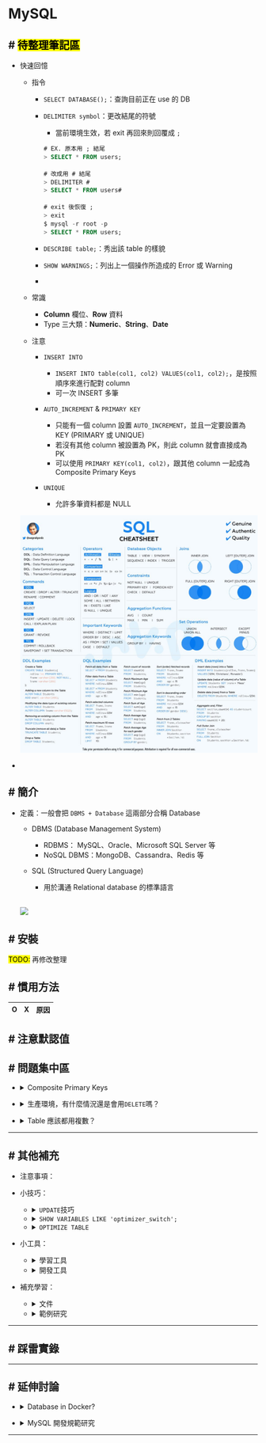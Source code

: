 ##### <!-- 收起 -->

<!----------- ref start ----------->

[Optimize Table 整理 MySQL 表空間]: https://www.796t.com/content/1545213008.html
[圖解｜索引覆蓋、索引下推以及如何避免索引失效]: https://zhuanlan.zhihu.com/p/481750465
[資料庫索引深入淺出(二)]: https://isdaniel.github.io/dbindex-2/
[MySQL 覆蓋索引詳解]: https://juejin.cn/post/6844903967365791752
[MySQL 面試：談談你對聚簇索引的理解]: https://blog.csdn.net/zhizhengguan/article/details/120834883?ops_request_misc=%257B%2522request%255Fid%2522%253A%2522168785250216800182784361%2522%252C%2522scm%2522%253A%252220140713.130102334..%2522%257D&request_id=168785250216800182784361&biz_id=0&utm_medium=distribute.pc_search_result.none-task-blog-2~all~top_click~default-2-120834883-null-null.142^v88^koosearch_v1,239^v2^insert_chatgpt&utm_term=%E8%81%9A%E7%B0%87%E7%B4%A2%E5%BC%95&spm=1018.2226.3001.4187
[詳解聚簇索引]: https://blog.csdn.net/crazzy_lp/article/details/84650621?ops_request_misc=&request_id=&biz_id=102&utm_term=%E8%81%9A%E7%B0%87%E7%B4%A2%E5%BC%95&utm_medium=distribute.pc_search_result.none-task-blog-2~all~sobaiduweb~default-1-84650621.142^v88^koosearch_v1,239^v2^insert_chatgpt&spm=1018.2226.3001.4187
[MySQL 底層為什麼要選用 B+樹作為索引的數據結構呢？]: https://blog.csdn.net/cckevincyh/article/details/119003282?spm=1001.2014.3001.5501
[平衡二叉樹、B 樹、B+樹、B*樹理解其中一種你就都明白了]: https://zhuanlan.zhihu.com/p/27700617
[資料庫層的核心 - 索引結構演化論 B+樹]: https://mark-lin.com/posts/20190911/
[聚簇索引]: https://blog.csdn.net/taoqilin/article/details/121230649?ops_request_misc=%257B%2522request%255Fid%2522%253A%2522168785250216800182784361%2522%252C%2522scm%2522%253A%252220140713.130102334..%2522%257D&request_id=168785250216800182784361&biz_id=0&utm_medium=distribute.pc_search_result.none-task-blog-2~all~top_positive~default-1-121230649-null-null.142^v88^koosearch_v1,239^v2^insert_chatgpt&utm_term=%E8%81%9A%E7%B0%87%E7%B4%A2%E5%BC%95&spm=1018.2226.3001.4187
[MySQL 開發規範參考]: https://mp.weixin.qq.com/s?__biz=MzUzNzAzMTc3MA==&mid=2247484130&idx=1&sn=4bae9fdac414a5ee3157b2f9d94f5592&scene=21#wechat_redirect
[Should You Run Your Database in Docker?]: https://vsupalov.com/database-in-docker/

<!------------ ref end ------------>

# MySQL

## # <mark>待整理筆記區</mark>

- 快速回憶

  - 指令

    - `SELECT DATABASE();`：查詢目前正在 use 的 DB

    - `DELIMITER symbol`：更改結尾的符號

      - 當前環境生效，若 exit 再回來則回覆成 `;`

      ```sql
      # EX. 原本用 ; 結尾
      > SELECT * FROM users;

      # 改成用 # 結尾
      > DELIMITER #
      > SELECT * FROM users#

      # exit 後恢復 ;
      > exit
      $ mysql -r root -p
      > SELECT * FROM users;
      ```

    - `DESCRIBE table;`：秀出該 table 的樣貌

    - `SHOW WARNINGS;`：列出上一個操作所造成的 Error 或 Warning

    -

  - 常識

    - **Column** 欄位、**Row** 資料
    - Type 三大類：**Numeric**、**String**、**Date**

  - 注意

    - `INSERT INTO`

      - `INSERT INTO table(col1, col2) VALUES(col1, col2);`，是按照順序來進行配對 column
      - 可一次 INSERT 多筆

    - `AUTO_INCREMENT` & `PRIMARY KEY`

      - 只能有一個 column 設置 `AUTO_INCREMENT`，並且一定要設置為 KEY (PRIMARY 或 UNIQUE)
      - 若沒有其他 column 被設置為 PK，則此 column 就會直接成為 PK
      - 可以使用 `PRIMARY KEY(col1, col2)`，跟其他 column 一起成為 Composite Primary Keys

    - `UNIQUE`

      - 允許多筆資料都是 NULL

  ![](./src/image/SQL_cheat_sheet.jpeg)

-

## # 簡介

- 定義：一般會把 `DBMS + Database` 這兩部分合稱 Database

  - DBMS (Database Management System)

    - RDBMS： MySQL、Oracle、Microsoft SQL Server 等
    - NoSQL DBMS：MongoDB、Cassandra、Redis 等

  - SQL (Structured Query Language)
    - 用於溝通 Relational database 的標準語言

  <br>

  ![](https://i.imgur.com/KydSI1d.png)

## # 安裝

<mark>TODO:</mark> 再修改整理

<!-- - 以`Homebrew`安裝
- 以`docker`啟動
- `mysql_secure_installation`進行安全設置

  - 設定每次連線所需的密碼
  - 設定是否開放遠端連線 --NO-> 只能在本機連線
  - 設定是否開放 test user --NO-> 只能用 root 連線

- `mysql -u root -p`進入 MySQL 介面

  - `-u <user>`：以該 user 身份執行
  - `-p`：輸入密碼

- chatGPT ref
  ![](https://i.imgur.com/1uue1fp.png)
  ![](https://i.imgur.com/58eyRt2.png)
  ![](https://i.imgur.com/vmIzzV0.png) -->

## # 慣用方法

| O   | X   | 原因 |
| --- | --- | ---- |

## # 注意默認值

## # 問題集中區

<!-- Composite Primary Keys -->

- <details close>
  <summary>Composite Primary Keys</summary>

  <!-- AUTO_INCREMENT VS Composite Primary Keys -->

  - <details close>
    <summary>在使用 <code>AUTO_INCREMENT</code> 情況下，再設置 <b>Composite Primary Keys</b> 似乎沒有意義？</summary>

    - 是，因為 `AUTO_INCREMENT` 的 column 的每筆資料一定會不同

    </details>

  <!-- 電商限購商品 VS Composite Primary Keys -->

  - <details close>
    <summary>電商希望客戶只能購買一件同商品時，會用 <b>Composite Primary Keys</b> 來達成嗎？</summary>

    - 多：通常會在後端處理，因為這類型活動很難在一開始就設定好 DB

    </details>

  </details>

<!-- 生產環境 VS DELETE  -->

- <details close>
  <summary>生產環境，有什麼情況還是會用<code>DELETE</code>嗎？</summary>

  - 可能有些資料沒必要被救回，且資料庫資源有限，就會直接用 `DELETE`

  </details>

<!-- Table 應該都用複數？ -->

- <details close>
  <summary>Table 應該都用複數？</summary>

  - 是，MongoDB 還會自動幫你改成複數

  </details>

---

## # 其他補充

<!-- 注意事項 -->

- 注意事項：

<!-- 小技巧 -->

- 小技巧：

  <!-- UPDATE 技巧 -->

  - <details close>
    <summary><code>UPDATE</code>技巧</summary>

    - 可以先 `SELECT` 查看 `WHERE` 的條件是否符合需求，再將其改為 `UPDATE`

    </details>

  <!-- 查看一些優化的條件設定 -->

  - <details close>
    <summary><code>SHOW VARIABLES LIKE 'optimizer_switch';</code></summary>

    - 查看一下當前一些優化的條件設定，如： ICP 的狀態

    </details>

  <!-- OPTIMIZE TABLE -->

  - <details close>
    <summary><code>OPTIMIZE TABLE</code></summary>

    - [Optimize Table 整理 MySQL 表空間]
    - 可安排在離峰時段進行 OPTIMIZE TABLE，以整理 table，使減少查詢時 I/O 次數

    </details>

<!-- 小工具 -->

- 小工具：

  <!-- 學習工具 -->

  - <details close>
    <summary>學習工具</summary>

    </details>

  <!-- 開發工具 -->

  - <details close>
    <summary>開發工具</summary>

    </details>

<!-- 補充學習 -->

- 補充學習：

  <!-- 文件 -->

  - <details close>
    <summary>文件</summary>

    </details>

  <!-- 範例研究 -->

  - <details close>
    <summary>範例研究</summary>

    </details>

---

## # 踩雷實錄

---

## # 延伸討論

<!-- Database in Docker? -->

- <details close>
  <summary>Database in Docker?</summary>

  - [Should You Run Your Database in Docker?]

  </details>

<!-- MySQL 開發規範研究 -->

- <details close>
  <summary>MySQL 開發規範研究</summary>

  - [MySQL 開發規範參考]

    - B+ Tree

      - 因為資料庫存在 disk，選擇的重點在減少 I/O

        - 減少階數，減少 I/O
        - 盡量將每個 node 大小調整在 disk 的一個 block (EX. 4KB, 16KB..etc)，以減少 I/O
        - 盡量整理整齊，能放在同一個 block 以減少 I/O

      - 按順序連結，使順序遍歷更快

      - REF

        - [資料庫層的核心 - 索引結構演化論 B+樹]
        - [平衡二叉樹、B 樹、B+樹、B*樹理解其中一種你就都明白了]
        - [MySQL 底層為什麼要選用 B+樹作為索引的數據結構呢？]

    - Index

      - Clustered Index

        - 一個 table 只能有一個 Clustered Index，所以應該慎選要給哪個 key 用，以發揮最大效能利益
        - key 選擇要點：不會改、常查詢、容量小、插入順序為遞增、重複率低

        - REF

          - [聚簇索引]
          - [詳解聚簇索引]
          - [MySQL 面試：談談你對聚簇索引的理解]

      - Covering Index

        - 前提要是 Clustered Index
        - REF

          - [MySQL 覆蓋索引詳解]

      - Filter Index

        - 特化的 Covering Index，可以設定在 index 中存入的 Col，只符合特定條件的 value 才存入（並非所有的 Row 都存）
        - REF

          - [資料庫索引深入淺出(二)]

      - ICP

        - 索引條件下推（Index Condition Pushdown，ICP）
        - 過濾的動作由下層的存儲引擎層通過使用索引來完成，而不需要上推到 Server 層進行處理
        - 預設開啟

      - [圖解｜索引覆蓋、索引下推以及如何避免索引失效]

      - 其他

        - 需了解優化器自動選擇 index 的規則，自動選擇的並非一定就是最高效的，而是選擇 Cost Base Optimizer 最小的
        - 有時需把多餘的 index 刪除，才能讓其選中更高效的那一個 index
        - 優化器會將 possible_keys 都試一遍，因此一個查詢若有太多 possible_keys，也會變慢
        - 若在條件式中對 key 做運算，則會讓 index 失效。雖然新增了「函數索引」，但也是多建立一個 index

  </details>

---
